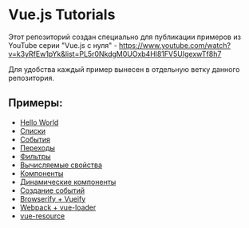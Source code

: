 # Vue.js Tutorials

Этот репозиторий создан специально для публикации примеров из YouTube серии "Vue.js с нуля" - https://www.youtube.com/watch?v=k3yRfEw1pYk&list=PL5r0NkdgM0UOxb4Hl81FV5UIgexwTf8h7

Для удобства каждый пример вынесен в отдельную ветку данного репозитория.

## Примеры:

- [Hello World](https://github.com/GitHubTochkaDev/vuejs-tutorials/tree/lesson1)
- [Списки](https://github.com/GitHubTochkaDev/vuejs-tutorials/tree/lesson2)
- [События](https://github.com/GitHubTochkaDev/vuejs-tutorials/tree/lesson3)
- [Переходы](https://github.com/GitHubTochkaDev/vuejs-tutorials/tree/lesson4)
- [Фильтры](https://github.com/GitHubTochkaDev/vuejs-tutorials/tree/lesson5)
- [Вычисляемые свойства](https://github.com/GitHubTochkaDev/vuejs-tutorials/tree/lesson6)
- [Компоненты](https://github.com/GitHubTochkaDev/vuejs-tutorials/tree/lesson7)
- [Динамические компоненты](https://github.com/GitHubTochkaDev/vuejs-tutorials/tree/lesson8)
- [Создание событий](https://github.com/GitHubTochkaDev/vuejs-tutorials/tree/lesson9)
- [Browserify + Vueify](https://github.com/GitHubTochkaDev/vuejs-tutorials/tree/vueify)
- [Webpack + vue-loader](https://github.com/GitHubTochkaDev/vuejs-tutorials/tree/vue-loader)
- [vue-resource](https://github.com/GitHubTochkaDev/vuejs-tutorials/tree/vue-resource)